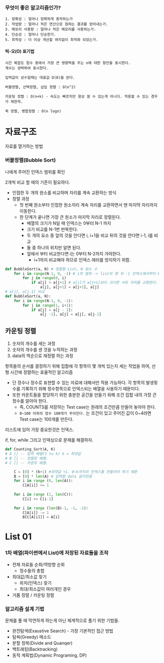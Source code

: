 ### 무엇이 좋은 알고리즘인가?

```
1. 정확성 : 얼마나 정확하게 동작하는가
2. 작업량 : 얼마나 적은 연산으로 원하는 결과를 얻어내는가.
3. 메모리 사용량 : 얼마나 적은 메모리를 사용하는가.
4. 단순성 : 얼마나 단순한가.
5. 최적성 : 더 이상 개선할 여지없이 최적화 되었는가.
```

#### 빅-오(O) 표기법

```
시간 복잡도 함수 중에서 가장 큰 영향력을 주는 n에 대한 항만을 표시한다.
계수는 생략하여 표시한다.
```

```
입력값이 상수일때는 대표값 O(0)을 쓴다.

버블정렬, 선택정렬, 삽입 정렬 : O(n^2)

카운팅 정렬 : O(n+k) - 속도는 빠르지만 항상 쓸 수 있는게 아니다. 적용할 수 있는 경우가 제한적.

퀵 정렬, 병합정렬 : O(n logn)
```



# 자료구조

자료를 열거하는 방법



### 버블정렬(Bubble Sort)

나에게 주어진 인덱스 범위를 확인

2개씩 비교 할 때의 기준이 필요하다.



- 인접한 두 개의 원소를 비교하며 자리를 계속 교환하는 방식
- 정렬 과정
  - 첫 번째 원소부터 인접한 원소끼리 계속 자리를 교환하면서 맨 마지막 자리까지 이동한다.
  - 한 단계가 끝나면 가장 큰 원소가 마지막 자리로 정렬된다.
    - 배열의 크기가 N일 때 인덱스는 0부터 N-1 까지
    - 크기 비교를 N-1번 반복한다.
    - 두 개의 요소 중 앞의 것을 안다면 i, i+1을 비교 뒤의 것을 안다면 i-1, i를 비교
    - 둘 중 하나의 위치만 알면 된다.
    - 앞에서 부터 비교한다면 i는 0부터 N-2까지 가야한다.
      - i+1까지 비교해야 하므로 인덱스 에러를 방지하기 위함.

```python
def BubbleSort(a, N) # 정렬할 List, N 원소 수
	for i in range(N-1, 0, -1) # i의 범위 -> list의 맨 뒤 -1 인덱스에서부터 0까지. 맨 뒷자리는 비교할 필요가 없기 때문.
    	for j in range(0, i)
        	if a[j] > a[j+1] # a[j]가 a[j+1]보다 크다면 서로 자리를 교환한다.
            	a[j], a[j+1] = a[j+1], a[j]
# a[j], a[j-1] 비교
def BubbleSort(a, N):
    for i in range(N-1, 0, -1):
        for j in range(1, i+1):
            if a[j] < a[j - 1]:
                a[j -1], a[j] = a[j], a[j-1]
```



## 카운팅 정렬

1. 숫자의 개수를 세는 과정
2. 숫자의 개수를 센 것을 누적하는 과정
3. data의 역순으로 재정렬 하는 과정

항목들의 순서를 결정하기 위해 집합에 각 항목이 몇 개씩 있는지 세는 작업을 하여, 선형 시간에 정렬하는 효율적인 알고리즘

- 단 정수나 정수로 표현할 수 있는 자료에 대해서만 적용 가능하다. 각 항목의 발생횟수를 기록하기 위해 정수항목으로 인덱스되는 배열을 사용하기 때문이다.
- 또한 카운트들을 할당하기 위한 충분한 공간을 만들기 위해 조건 집합 내의 가장 큰 정수를 알아야 한다.
  - 즉, COUNTS를 저장하는 Test case는 원래의 조건만큼 만들어 놓아야 한다.
  -  `0~100 이하의 정수 100개가 주어진다.` 는 조건이 있고 주어진 값이 0~4라면 Test case는 100개를 만든다.

리스트에 있어 가장 중요한것은 인덱스.

if, for, while 그리고 인덱싱으로 문제를 해결하자.

```python
def Counting_Sort(A, K) 
# A [] -- 입력 배열(1 to k) k = 최댓값
# B [] -- 정렬된 배열.
# C [] -- 카운트 배열.

	C = [0] * (k+1) #최댓값 +1. 0~k까지의 인덱스를 만들어야 하기 때문
    B = [0] * len(A) # 입력할 data 길이만큼
    for i in range (0, len(A)):
        C[A[i]] += 1
        
    for i in range (1, len(C)):
        C[i] += C[i-1]
        
    for i in range (len(B)-1, -1, -1):
        C[A[i]] -= 1
        B[C[A[i]]] = A[i]
```





# List 01

### 1차 배열(파이썬에서 List)에 저장된 자료들을 조작

- 전체 자료들 순회/역방향 순회
  - 정수들의 총합
- 최대값/최소값 찾기
  - 위치(인덱스) 찾기
  - 최대/최소값이 여러개인 경우
- 거품 정렬 / 카운팅 정렬



### 알고리즘 설계 기법

문제를 풀 때 막연하게 하는게 아닌 체계적으로 풀기 위한 기법들.

- 완전탐색(Exaustive Search) - 가장 기본적인 접근 방법
- 탐욕(Greedy) 메소드
- 분할 정복(Divide and Quanqer)
- 백트래킹(Backtracking)
- 동적 계획법(Dynamic Programing, DP)